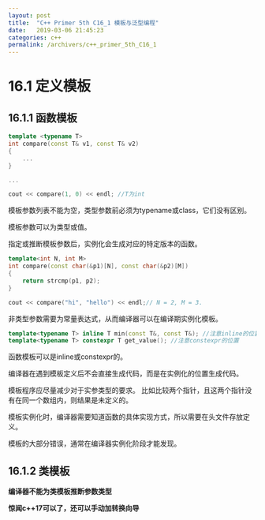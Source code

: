 ```yaml
---
layout: post
title:  "C++ Primer 5th C16_1 模板与泛型编程"
date:   2019-03-06 21:45:23
categories: c++
permalink: /archivers/c++_primer_5th_C16_1
---
```

# 16.1 定义模板

## 16.1.1 函数模板

```c++
template <typename T>
int compare(const T& v1, const T& v2)
{
    ...
}

...

cout << compare(1, 0) << endl; //T为int
```

模板参数列表不能为空，类型参数前必须为typename或class，它们没有区别。

模板参数可以为类型或值。

指定或推断模板参数后，实例化会生成对应的特定版本的函数。

```c++
template<int N, int M>
int compare(const char(&p1)[N], const char(&p2)[M])
{
    return strcmp(p1, p2);
}

cout << compare("hi", "hello") << endl;// N = 2, M = 3.
```
非类型参数需要为常量表达式，从而编译器可以在编译期实例化模板。


```c++
template<typename T> inline T min(const T&, const T&); //注意inline的位置
template<typename T> constexpr T get_value(); //注意constexpr的位置
```

函数模板可以是inline或constexpr的。


编译器在遇到模板定义后不会直接生成代码，而是在实例化的位置生成代码。

模板程序应尽量减少对于实参类型的要求。
比如比较两个指针，且这两个指针没有在同一个数组内，则结果是未定义的。

模板实例化时，编译器需要知道函数的具体实现方式，所以需要在头文件存放定义。

模板的大部分错误，通常在编译器实例化阶段才能发现。

## 16.1.2 类模板

**编译器不能为类模板推断参数类型**

**惊闻c++17可以了，还可以手动加转换向导**



